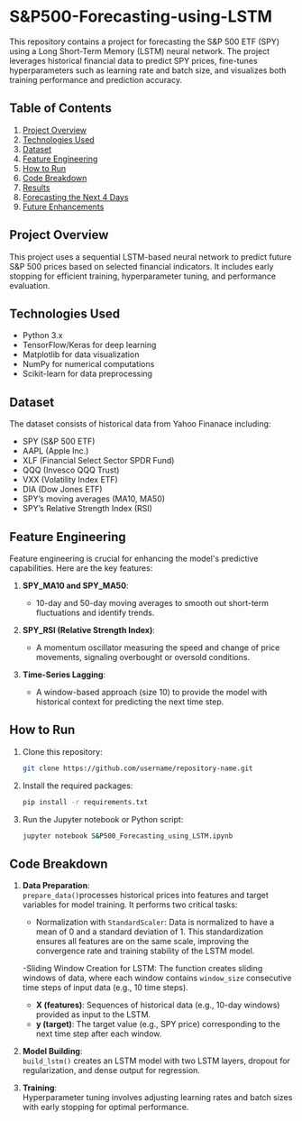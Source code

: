# S&P500-Forecasting-using-LSTM

This repository contains a project for forecasting the S&P 500 ETF (SPY) using a Long Short-Term Memory (LSTM) neural network. The project leverages historical financial data to predict SPY prices, fine-tunes hyperparameters such as learning rate and batch size, and visualizes both training performance and prediction accuracy.

## Table of Contents
1. [Project Overview](#project-overview)  
2. [Technologies Used](#technologies-used)  
3. [Dataset](#dataset)  
4. [Feature Engineering](#feature-engineering)  
5. [How to Run](#how-to-run)  
6. [Code Breakdown](#code-breakdown)  
7. [Results](#results)  
8. [Forecasting the Next 4 Days](#forecasting-the-next-4-days)  
9. [Future Enhancements](#future-enhancements)  

## Project Overview
This project uses a sequential LSTM-based neural network to predict future S&P 500 prices based on selected financial indicators. It includes early stopping for efficient training, hyperparameter tuning, and performance evaluation.

## Technologies Used
- Python 3.x
- TensorFlow/Keras for deep learning
- Matplotlib for data visualization
- NumPy for numerical computations
- Scikit-learn for data preprocessing

## Dataset
The dataset consists of historical data from Yahoo Finanace including:
- SPY (S&P 500 ETF)  
- AAPL (Apple Inc.)  
- XLF (Financial Select Sector SPDR Fund)  
- QQQ (Invesco QQQ Trust)  
- VXX (Volatility Index ETF)  
- DIA (Dow Jones ETF)
- SPY’s moving averages (MA10, MA50)  
- SPY’s Relative Strength Index (RSI)


## Feature Engineering
Feature engineering is crucial for enhancing the model's predictive capabilities. Here are the key features:

1. **SPY_MA10 and SPY_MA50**:  
   - 10-day and 50-day moving averages to smooth out short-term fluctuations and identify trends.
   
2. **SPY_RSI (Relative Strength Index)**:  
   - A momentum oscillator measuring the speed and change of price movements, signaling overbought or oversold conditions.
   
3. **Time-Series Lagging**:  
   - A window-based approach (size 10) to provide the model with historical context for predicting the next time step.

## How to Run
1. Clone this repository:
   ```bash
   git clone https://github.com/username/repository-name.git
   ```
2. Install the required packages:
   ```bash
   pip install -r requirements.txt
   ```
3. Run the Jupyter notebook or Python script:
   ```bash
   jupyter notebook S&P500_Forecasting_using_LSTM.ipynb

## Code Breakdown
1. **Data Preparation**:  
   `prepare_data()`processes historical prices into features and target variables for model training. It performs two critical tasks:
   - Normalization with `StandardScaler`: Data is normalized to have a mean of 0 and a standard deviation of 1. This standardization ensures all features are on the same scale, improving the convergence rate and         training stability of the LSTM model.

   -Sliding Window Creation for LSTM: The function creates sliding windows of data, where each window contains `window_size` consecutive time steps of input data (e.g., 10 time steps).
      - **X (features)**: Sequences of historical data (e.g., 10-day windows) provided as input to the LSTM.
      - **y (target)**: The target value (e.g., SPY price) corresponding to the next time step after each window.

2. **Model Building**:  
   `build_lstm()` creates an LSTM model with two LSTM layers, dropout for regularization, and dense output for regression.

3. **Training**:  
   Hyperparameter tuning involves adjusting learning rates and batch sizes with early stopping for optimal performance.   
